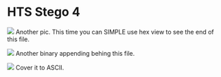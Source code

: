 # **HTS Stego 4**
![](https://i.imgur.com/WQis61P.png)
Another pic. This time you can SIMPLE use hex view to see the end of this file.

![](https://i.imgur.com/bS1oIzo.png)
Another binary appending behing this file.

![](https://i.imgur.com/jb66xoq.png)
Cover it to ASCII.